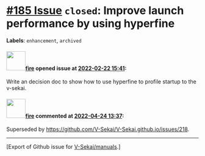 # [\#185 Issue](https://github.com/V-Sekai/manuals/issues/185) `closed`: Improve launch performance by using hyperfine
**Labels**: `enhancement`, `archived`


#### <img src="https://avatars.githubusercontent.com/u/32321?u=c2e06a3d2b49a467aa907e54aa259516440267cc&v=4" width="50">[fire](https://github.com/fire) opened issue at [2022-02-22 15:41](https://github.com/V-Sekai/manuals/issues/185):

Write an decision doc to show how to use hyperfine to profile startup to the v-sekai.

#### <img src="https://avatars.githubusercontent.com/u/32321?u=c2e06a3d2b49a467aa907e54aa259516440267cc&v=4" width="50">[fire](https://github.com/fire) commented at [2022-04-24 13:37](https://github.com/V-Sekai/manuals/issues/185#issuecomment-1107843816):

Superseded by https://github.com/V-Sekai/V-Sekai.github.io/issues/218.


-------------------------------------------------------------------------------



[Export of Github issue for [V-Sekai/manuals](https://github.com/V-Sekai/manuals).]
